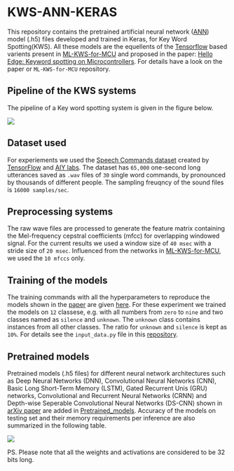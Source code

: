 # KWS-ANN-KERAS
This repository contains the pretrained artificial neural network ([ANN](https://en.wikipedia.org/wiki/Artificial_neural_network)) model (.h5) files developed and trained in Keras, for Key Word Spotting(KWS). All these models are the equellents of the [Tensorflow](https://www.tensorflow.org/) based varients present in [ML-KWS-for-MCU](https://github.com/ARM-software/ML-KWS-for-MCU) and proposed in the paper: [Hello Edge: Keyword spotting on Microcontrollers](https://arxiv.org/pdf/1711.07128.pdf). For details have a look on the paper or  `ML-KWS-for-MCU` repository.

## Pipeline of the KWS systems 
The pipeline of a Key word spotting system is given in the figure below.

<img src="https://raw.githubusercontent.com/Shahnawax/KWS-ANN-KERAS/master/kws_pipeline.png">

## Dataset used

For experiements we used the [Speech Commands dataset](https://research.googleblog.com/2017/08/launching-speech-commands-dataset.html) created by [TensorFlow](https://www.tensorflow.org/) and [AIY labs](https://aiyprojects.withgoogle.com/).  The dataset has `65,000` one-second long utterances saved as `.wav` files of `30` single word commands, by pronounced by thousands of different people. The sampling freuqncy of the sound files is `16000 samples/sec`.
## Preprocessing systems

The raw wave files are processed to generate the feature matrix containing the Mel-frequency cepstral coefficients (mfcc) for overlapping windowed signal. For the current results we used a window size of `40 msec` with a stride size of `20 msec`. Influenced from the networks in [ML-KWS-for-MCU](https://github.com/ARM-software/ML-KWS-for-MCU), we used the `10 mfccs` only.

## Training of the models

The training commands with all the hyperparameters to reproduce the models shown in the 
[paper](https://arxiv.org/pdf/1711.07128.pdf) are given [here](https://github.com/ARM-software/ML-KWS-for-MCU/blob/master/train_commands.txt). For these experiment we trained the models on `12` classese, e.g. with all numbers from `zero` to `nine` and two classes named as `silence` and `unknown`. The `unknown` class contains instances from all other classes. The ratio for `unknown` and `silence` is kept as `10%`. For details see the `input_data.py` file in this [repository](https://github.com/ARM-software/ML-KWS-for-MCU).

## Pretrained models

Pretrained models (.h5 files) for different neural network architectures such as Deep Neural Networks (DNN),
Convolutional Neural Networks (CNN), Basic Long Short-Term Memory (LSTM), Gated Recurrent Unis (GRU) networks, Convolutional and Recurrent Neural Networks (CRNN) and Depth-wise Seperable Convolutional Neural Networks (DS-CNN) shown in [arXiv paper](https://arxiv.org/pdf/1711.07128.pdf) are added in [Pretrained_models](Pretrained_models). Accuracy of the models on testing set and their memory requirements per inference are also summarized in the following table. 

<img src="https://raw.githubusercontent.com/Shahnawax/KWS-ANN-KERAS/master/accuracy_table.png">

PS. Please note that all the weights and activations are considered to be 32 bits long.

